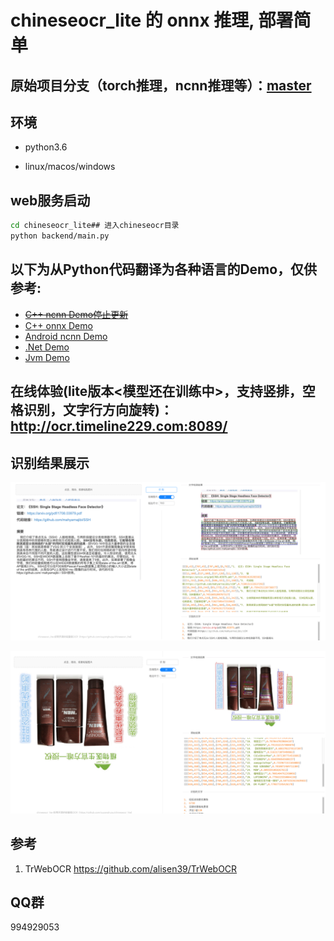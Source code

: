 # chineseocr_lite 的 onnx 推理, 部署简单

## 原始项目分支（torch推理，ncnn推理等）：[master](https://github.com/ouyanghuiyu/chineseocr_lite/tree/master)

## 环境
- python3.6

- linux/macos/windows

## web服务启动
``` Bash
cd chineseocr_lite## 进入chineseocr目录
python backend/main.py 
```
## 以下为从Python代码翻译为各种语言的Demo，仅供参考:
* ~~[C++ ncnn Demo停止更新](https://github.com/ouyanghuiyu/chineseocr_lite/tree/onnx/pc_projects/OcrLiteOnnxToNcnn)~~
* [C++ onnx Demo](https://github.com/ouyanghuiyu/chineseocr_lite/tree/onnx/pc_projects/OcrLiteOnnx)
* [Android ncnn Demo](https://github.com/ouyanghuiyu/chineseocr_lite/tree/onnx/android_projects)
* [.Net Demo](https://github.com/ouyanghuiyu/chineseocr_lite/tree/onnx/dotnet_projects)
* [Jvm Demo](https://github.com/ouyanghuiyu/chineseocr_lite/tree/onnx/jvm_projects)

## 在线体验(lite版本<模型还在训练中>，支持竖排，空格识别，文字行方向旋转)： http://ocr.timeline229.com:8089/

## 识别结果展示

<p align="center"><img src="test_imgs/res.jpg"\></p>
<p align="center"><img src="test_imgs/res_2.jpg"\></p>


## 参考
1. TrWebOCR https://github.com/alisen39/TrWebOCR         

## QQ群
994929053
